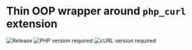 # Thin OOP wrapper around `php_curl` extension

![Release](https://img.shields.io/packagist/v/anrdaemon/net-browser?style=flat)
![PHP version required](https://img.shields.io/packagist/dependency-v/anrdaemon/net-browser/php)
![cURL version required](https://img.shields.io/packagist/dependency-v/anrdaemon/net-browser/ext-curl)
